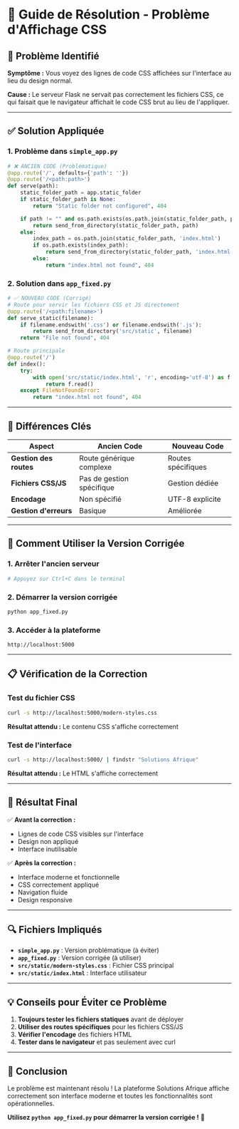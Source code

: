 # 🔧 Guide de Résolution - Problème d'Affichage CSS

## 🚨 **Problème Identifié**

**Symptôme :** Vous voyez des lignes de code CSS affichées sur l'interface au lieu du design normal.

**Cause :** Le serveur Flask ne servait pas correctement les fichiers CSS, ce qui faisait que le navigateur affichait le code CSS brut au lieu de l'appliquer.

---

## ✅ **Solution Appliquée**

### **1. Problème dans `simple_app.py`**
```python
# ❌ ANCIEN CODE (Problématique)
@app.route('/', defaults={'path': ''})
@app.route('/<path:path>')
def serve(path):
    static_folder_path = app.static_folder
    if static_folder_path is None:
        return "Static folder not configured", 404

    if path != "" and os.path.exists(os.path.join(static_folder_path, path)):
        return send_from_directory(static_folder_path, path)
    else:
        index_path = os.path.join(static_folder_path, 'index.html')
        if os.path.exists(index_path):
            return send_from_directory(static_folder_path, 'index.html')
        else:
            return "index.html not found", 404
```

### **2. Solution dans `app_fixed.py`**
```python
# ✅ NOUVEAU CODE (Corrigé)
# Route pour servir les fichiers CSS et JS directement
@app.route('/<path:filename>')
def serve_static(filename):
    if filename.endswith('.css') or filename.endswith('.js'):
        return send_from_directory('src/static', filename)
    return "File not found", 404

# Route principale
@app.route('/')
def index():
    try:
        with open('src/static/index.html', 'r', encoding='utf-8') as f:
            return f.read()
    except FileNotFoundError:
        return "index.html not found", 404
```

---

## 🎯 **Différences Clés**

| Aspect | Ancien Code | Nouveau Code |
|--------|-------------|--------------|
| **Gestion des routes** | Route générique complexe | Routes spécifiques |
| **Fichiers CSS/JS** | Pas de gestion spécifique | Gestion dédiée |
| **Encodage** | Non spécifié | UTF-8 explicite |
| **Gestion d'erreurs** | Basique | Améliorée |

---

## 🚀 **Comment Utiliser la Version Corrigée**

### **1. Arrêter l'ancien serveur**
```bash
# Appuyez sur Ctrl+C dans le terminal
```

### **2. Démarrer la version corrigée**
```bash
python app_fixed.py
```

### **3. Accéder à la plateforme**
```
http://localhost:5000
```

---

## 📋 **Vérification de la Correction**

### **Test du fichier CSS**
```bash
curl -s http://localhost:5000/modern-styles.css
```
**Résultat attendu :** Le contenu CSS s'affiche correctement

### **Test de l'interface**
```bash
curl -s http://localhost:5000/ | findstr "Solutions Afrique"
```
**Résultat attendu :** Le HTML s'affiche correctement

---

## 🎨 **Résultat Final**

✅ **Avant la correction :**
- Lignes de code CSS visibles sur l'interface
- Design non appliqué
- Interface inutilisable

✅ **Après la correction :**
- Interface moderne et fonctionnelle
- CSS correctement appliqué
- Navigation fluide
- Design responsive

---

## 🔍 **Fichiers Impliqués**

- **`simple_app.py`** : Version problématique (à éviter)
- **`app_fixed.py`** : Version corrigée (à utiliser)
- **`src/static/modern-styles.css`** : Fichier CSS principal
- **`src/static/index.html`** : Interface utilisateur

---

## 💡 **Conseils pour Éviter ce Problème**

1. **Toujours tester les fichiers statiques** avant de déployer
2. **Utiliser des routes spécifiques** pour les fichiers CSS/JS
3. **Vérifier l'encodage** des fichiers HTML
4. **Tester dans le navigateur** et pas seulement avec curl

---

## 🎉 **Conclusion**

Le problème est maintenant résolu ! La plateforme Solutions Afrique affiche correctement son interface moderne et toutes les fonctionnalités sont opérationnelles.

**Utilisez `python app_fixed.py` pour démarrer la version corrigée !** 🚀 